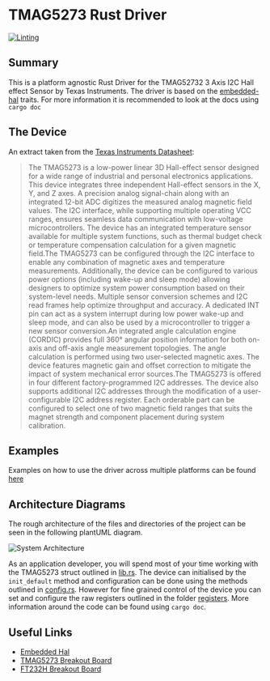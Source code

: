 # TMAG5273 Rust Driver

[![Linting](https://github.com/dysonltd/tmag5273/actions/workflows/Linting.yml/badge.svg)](https://github.com/dysonltd/tmag5273/actions/workflows/Linting.yml)

## Summary

This is a platform agnostic Rust Driver for the TMAG52732 3 Axis I2C
Hall effect Sensor by Texas Instruments. The driver is based on the
[embedded-hal](https://github.com/rust-embedded/embedded-hal) traits.
For more information it is recommended to look at the docs using `cargo doc`

## The Device

An extract taken from the [Texas Instruments Datasheet](./docs/tmag5273.pdf):

>The TMAG5273 is a low-power linear 3D Hall-effect
sensor  designed  for  a  wide  range  of  industrial
and  personal  electronics  applications.  This  device
integrates  three  independent  Hall-effect  sensors  in
the  X,  Y,  and  Z  axes.  A  precision  analog  signal-chain
along  with  an  integrated  12-bit  ADC  digitizes
the  measured  analog  magnetic  field  values.  The
I2C  interface,  while  supporting  multiple  operating
VCC  ranges,  ensures  seamless  data  communication
with low-voltage microcontrollers. The device has an
integrated  temperature  sensor  available  for  multiple
system  functions,  such  as  thermal  budget  check  or
temperature  compensation  calculation  for  a  given
magnetic field.The  TMAG5273  can  be  configured  through  the  I2C
interface  to  enable  any  combination  of  magnetic
axes  and  temperature  measurements.  Additionally,
the  device  can  be  configured  to  various  power
options (including wake-up and sleep mode) allowing
designers  to  optimize  system  power  consumption
based  on  their  system-level  needs.  Multiple  sensor
conversion  schemes  and  I2C  read  frames  help
optimize  throughput  and  accuracy.  A  dedicated
INT pin  can  act  as  a  system  interrupt  during
low  power wake-up and sleep mode, and can also be used by a
microcontroller to trigger a new sensor conversion.An  integrated
angle  calculation  engine  (CORDIC)
provides full 360° angular position information for both
on-axis  and  off-axis  angle  measurement  topologies.
The  angle  calculation  is  performed  using  two
user-selected  magnetic  axes.  The  device  features
magnetic  gain  and  offset  correction  to  mitigate  the
impact of system mechanical error sources.The  TMAG5273  is
offered  in  four  different  factory-programmed I2C addresses.
The device also supports additional  I2C  addresses  through  the  modification
of  a  user-configurable  I2C  address  register.  Each
orderable part can be configured to select one of two
magnetic field ranges that suits the magnet strength
and component placement during system calibration.

## Examples

Examples on how to use the driver across multiple platforms can be found [here](./examples/ReadMe.md)

## Architecture Diagrams

The rough architecture of the files and directories of the project can be seen in
the following plantUML diagram.

![System Architecture](./docs/architecture.png)

As an application developer, you will spend most of your time working with the
TMAG5273 struct outlined in [lib.rs](./src/lib.rs). The device can initialised
by the `init_default` method and configuration can be done using the methods
outlined in [config.rs](./src/config.rs). However for fine grained control
of the device you can set and configure the raw registers outlined in the
folder [registers](./src/registers/). More information around the code can
be found using `cargo doc`.

## Useful Links

- [Embedded Hal](https://docs.rs/embedded-hal/latest/embedded_hal/)
- [TMAG5273 Breakout Board](https://www.sparkfun.com/products/23880)
- [FT232H Breakout Board](https://www.adafruit.com/product/2264)
